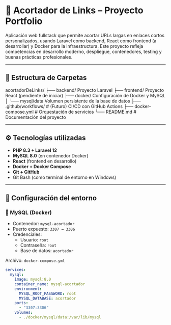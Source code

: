 # 🔗 Acortador de Links – Proyecto Portfolio

Aplicación web fullstack que permite acortar URLs largas en enlaces cortos personalizados, usando Laravel como backend, React como frontend (a desarrollar) y Docker para la infraestructura. Este proyecto refleja competencias en desarrollo moderno, despliegue, contenedores, testing y buenas prácticas profesionales.

---

## 📁 Estructura de Carpetas

acortadorDeLinks/ 
├── backend/  Proyecto Laravel 
├── frontend/ Proyecto React (pendiente de iniciar) 
├── docker/ Configuración de Docker y MySQL 
│ └── mysql/data  Volumen persistente de la base de datos 
├── .github/workflows/ # (Futuro) CI/CD con GitHub Actions 
├── docker-compose.yml # Orquestación de servicios 
└── README.md # Documentación del proyecto


---

## ⚙️ Tecnologías utilizadas

- **PHP 8.3 + Laravel 12**
- **MySQL 8.0** (en contenedor Docker)
- **React** (frontend en desarrollo)
- **Docker + Docker Compose**
- **Git + GitHub**
- Git Bash (como terminal de entorno en Windows)

---

## 🔧 Configuración del entorno

### 🐘 MySQL (Docker)

- Contenedor: `mysql-acortador`
- Puerto expuesto: `3307 → 3306`
- Credenciales:
  - Usuario: `root`
  - Contraseña: `root`
  - Base de datos: `acortador`

Archivo: `docker-compose.yml`

```yaml
services:
  mysql:
    image: mysql:8.0
    container_name: mysql-acortador
    environment:
      MYSQL_ROOT_PASSWORD: root
      MYSQL_DATABASE: acortador
    ports:
      - "3307:3306"
    volumes:
      - ./docker/mysql/data:/var/lib/mysql
